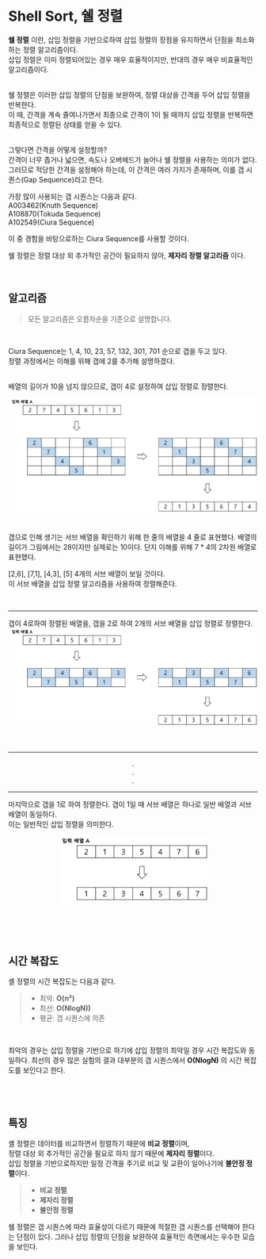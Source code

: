 # Shell Sort, 쉘 정렬

**쉘 정렬** 이란, 삽입 정렬을 기반으로하여 삽입 정렬의 장점을 유지하면서 단점을 최소화하는 정렬 알고리즘이다.   
삽입 정렬은 이미 정렬되어있는 경우 매우 효율적이지만, 반대의 경우 매우 비효율적인 알고리즘이다.   
<br />

쉘 정렬은 이러한 삽입 정렬의 단점을 보완하여, 정렬 대상을 간격을 두어 삽입 정렬을 반복한다.   
이 때, 간격을 계속 줄여나가면서 최종으로 간격이 1이 될 때까지 삽입 정렬을 반복하면 최종적으로 정렬된 상태를 얻을 수 있다.   
<br />

그렇다면 간격을 어떻게 설정할까?   
간격이 너무 좁거나 넓으면, 속도나 오버헤드가 늘어나 쉘 정렬을 사용하는 의미가 없다.   
그러므로 적당한 간격을 설정해야 하는데, 이 간격은 여러 가지가 존재하며, 이를 갭 시퀀스(Gap Sequence)라고 한다.

가장 많이 사용되는 갭 시퀀스는 다음과 같다.   
A003462(Knuth Sequence)   
A108870(Tokuda Sequence)   
A102549(Ciura Sequence)   

이 중 경험을 바탕으로하는 Ciura Sequence를 사용할 것이다.   
   
쉘 정렬은 정렬 대상 외 추가적인 공간이 필요하지 않아, **제자리 정렬 알고리즘** 이다.

<br />

## 알고리즘
> 모든 알고리즘은 오름차순을 기준으로 설명합니다.

<br />

Ciura Sequence는 1, 4, 10, 23, 57, 132, 301, 701 순으로 갭을 두고 있다.   
정렬 과정에서는 이해를 위해 갭에 2를 추가해 설명하겠다.   
<br />

배열의 길이가 10을 넘지 않으므로, 갭이 4로 설정하여 삽입 정렬로 정렬한다.  

<div align="center">
    <img src="img/img.png" width="500px" />
</div>
<br />
<br />
갭으로 인해 생기는 서브 배열을 확인하기 위해 한 줄의 배열을 4 줄로 표현했다.   
배열의 길이가 그림에서는 28이지만 실제로는 10이다. 단지 이해를 위해 7 * 4의 2차원 배열로 표현했다.   

[2,6], [7,1], [4,3], [5] 4개의 서브 배열이 보일 것이다.   
이 서브 배열을 삽입 정렬 알고리즘을 사용하여 정렬해준다.

<br />

<hr />
갭이 4로하여 정렬된 배열을, 갭을 2로 하여 2개의 서브 배열을 삽입 정렬로 정렬한다.

<div align="center">
    <img src="img/img_1.png" width="500px" />
</div>
<br />
<br />

<hr />

<div style="text-align: center;">
. <br />
. <br />
. <br />
</div>

<hr />

마지막으로 갭을 1로 하여 정렬한다.
갭이 1일 때 서브 배열은 하나로 일반 배열과 서브 배열이 동일하다.   
이는 일반적인 삽입 정렬을 의미한다.

<div align="center">
    <img src="img/img_2.png" width="300px" />
</div>
<br />
<br />
<br />
<br />

## 시간 복잡도
셸 정렬의 시간 복잡도는 다음과 같다.
> - 최악: **O(n²)**
> - 최선: **O(NlogN))**
> - 평균: 갭 시퀀스에 의존

<br />

최악의 경우는 삽입 정렬을 기반으로 하기에 삽입 정렬의 최악일 경우 시간 복잡도와 동일하다.
최선의 경우 많은 실험의 결과 대부분의 갭 시퀀스에서 **O(NlogN)** 의 시간 복잡도를 보인다고 한다.
<br />
<br />
<br />
<br />

## 특징
셸 정렬은 데이터를 비교하면서 정렬하기 때문에 **비교 정렬**이며,   
정렬 대상 외 추가적인 공간을 필요로 하지 않기 때문에 **제자리 정렬**이다.   
삽입 정렬을 기반으로하지만 일정 간격을 주기로 비교 및 교환이 일어나기에 **불안정 정렬**이다.
<br />

> - **비교 정렬**
> - **제자리 정렬**
> - **불안정 정렬**

쉘 정렬은 갭 시퀀스에 따라 효율성이 다르기 때문에 적절한 갭 시퀀스를 선택해야 한다는 단점이 있다.
그러나 삽입 정렬의 단점을 보완하여 효율적인 측면에서는 우수한 모습을 보인다.